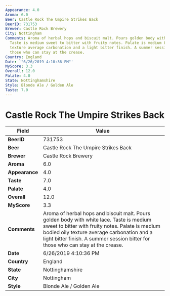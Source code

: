 ```yaml
---
Appearance: 4.0
Aroma: 6.0
Beer: Castle Rock The Umpire Strikes Back
BeerID: 731753
Brewer: Castle Rock Brewery
City: Nottingham
Comments: Aroma of herbal hops and biscuit malt. Pours golden body with white lace.
  Taste is medium sweet to bitter with fruity notes. Palate is medium bodied oily
  texture average carbonation and a light bitter finish. A summer session bitter for
  those who can stay at the crease.
Country: England
Date: '"6/26/2019 4:10:36 PM"'
MyScore: 3.3
Overall: 12.0
Palate: 4.0
State: Nottinghamshire
Style: Blonde Ale / Golden Ale
Taste: 7.0
---
```


# Castle Rock The Umpire Strikes Back

| Field         | Value |
|---------------|-------|
| **BeerID** | 731753 |
| **Beer** | Castle Rock The Umpire Strikes Back |
| **Brewer** | Castle Rock Brewery |
| **Aroma** | 6.0 |
| **Appearance** | 4.0 |
| **Taste** | 7.0 |
| **Palate** | 4.0 |
| **Overall** | 12.0 |
| **MyScore** | 3.3 |
| **Comments** | Aroma of herbal hops and biscuit malt. Pours golden body with white lace. Taste is medium sweet to bitter with fruity notes. Palate is medium bodied oily texture average carbonation and a light bitter finish. A summer session bitter for those who can stay at the crease. |
| **Date** | 6/26/2019 4:10:36 PM |
| **Country** | England |
| **State** | Nottinghamshire |
| **City** | Nottingham |
| **Style** | Blonde Ale / Golden Ale |
